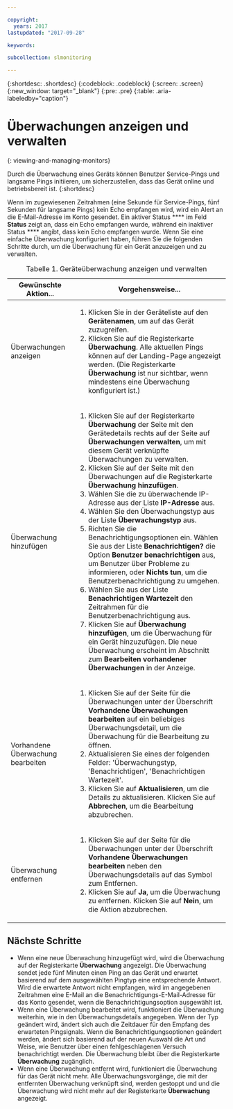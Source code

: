 ```yaml
---

copyright:
  years: 2017
lastupdated: "2017-09-28"

keywords:

subcollection: slmonitoring

---
```


{:shortdesc: .shortdesc}
{:codeblock: .codeblock}
{:screen: .screen}
{:new_window: target="_blank"}
{:pre: .pre}
{:table: .aria-labeledby="caption"}

# Überwachungen anzeigen und verwalten
{: viewing-and-managing-monitors}

Durch die Überwachung eines Geräts können Benutzer Service-Pings und langsame Pings initiieren, um sicherzustellen, dass das Gerät online und betriebsbereit ist.
{:shortdesc}

Wenn im zugewiesenen Zeitrahmen (eine Sekunde für Service-Pings, fünf Sekunden für langsame Pings) kein Echo empfangen wird, wird ein Alert an die E-Mail-Adresse
im Konto gesendet. Ein aktiver Status **** im Feld **Status** zeigt an, dass ein Echo empfangen wurde, während ein inaktiver Status ****
angibt, dass kein Echo empfangen wurde. Wenn Sie eine einfache Überwachung konfiguriert haben, führen Sie die folgenden Schritte durch, um die Überwachung für ein Gerät anzuzeigen und zu verwalten.

   <table>
   <CAPTION>Tabelle 1. Geräteüberwachung anzeigen und verwalten</CAPTION>
   <THEAD>
   <TR>
   <th>Gewünschte Aktion...</th>
   <th>Vorgehensweise...</th>
   </TR>
   </THEAD>
   <TBODY>
   <tr>
   <td>Überwachungen anzeigen</td>
   <td>
   <ol>
   <li>Klicken Sie in der Geräteliste auf den <b>Gerätenamen</b>, um auf das Gerät zuzugreifen.</li>
   <li>Klicken Sie auf die Registerkarte <b>Überwachung</b>. Alle aktuellen Pings können auf der Landing-Page angezeigt werden. (Die Registerkarte <b>Überwachung</b> ist nur sichtbar, wenn mindestens eine Überwachung konfiguriert ist.)</li>
   </ol>
   </td>
   </tr>
   <tr>
   <td>Überwachung hinzufügen</td>
   <td>
   <ol>
   <li>Klicken Sie auf der Registerkarte <b>Überwachung</b> der Seite mit den Gerätedetails rechts auf der Seite auf <b>Überwachungen verwalten</b>, um mit diesem Gerät verknüpfte Überwachungen zu verwalten.</li>
   <li>Klicken Sie auf der Seite mit den Überwachungen auf die Registerkarte <b>Überwachung hinzufügen</b>.</li>
   <li>Wählen Sie die zu überwachende IP-Adresse aus der Liste <b>IP-Adresse</b> aus.</li>
   <li>Wählen Sie den Überwachungstyp aus der Liste <b>Überwachungstyp</b> aus.</li>
   <li>Richten Sie die Benachrichtigungsoptionen ein. Wählen Sie aus der Liste <b>Benachrichtigen?</b> die Option <b>Benutzer benachrichtigen</b> aus, um Benutzer über Probleme zu informieren, oder <b>Nichts tun</b>, um die Benutzerbenachrichtigung zu umgehen.</li>
   <li>Wählen Sie aus der Liste <b>Benachrichtigen Wartezeit</b> den Zeitrahmen für die Benutzerbenachrichtigung aus.</li>
   <li>Klicken Sie auf <b>Überwachung hinzufügen</b>, um die Überwachung für ein Gerät hinzuzufügen. Die neue Überwachung erscheint im Abschnitt zum <b>Bearbeiten vorhandener Überwachungen</b> in der Anzeige.</li>
   </ol>
   </td>
   </tr>
   <tr>
   <td>Vorhandene Überwachung bearbeiten</td>
   <td>
   <ol>
   <li>Klicken Sie auf der Seite für die Überwachungen unter der Überschrift <b>Vorhandene Überwachungen bearbeiten</b> auf ein beliebiges Überwachungsdetail, um die Überwachung für die Bearbeitung zu öffnen.</li>
   <li>Aktualisieren Sie eines der folgenden Felder: 'Überwachungstyp, 'Benachrichtigen', 'Benachrichtigen Wartezeit'.</li>
   <li>Klicken Sie auf <b>Aktualisieren</b>, um die Details zu aktualisieren. Klicken Sie auf <b>Abbrechen</b>, um die Bearbeitung abzubrechen.</li>
   </ol>
   </td>
   </tr>
   <tr>
   <td>Überwachung entfernen</td>
   <td>
   <ol>
   <li>Klicken Sie auf der Seite für die Überwachungen unter der Überschrift <b>Vorhandene Überwachungen bearbeiten</b> neben den Überwachungsdetails auf das Symbol zum Entfernen.</li>
   <li>Klicken Sie auf <b>Ja</b>, um die Überwachung zu entfernen. Klicken Sie auf <b>Nein</b>, um die Aktion abzubrechen.</li>
   </ol>
   </td>
   </tr>
   </TBODY>
   </table>

## Nächste Schritte

- Wenn eine neue Überwachung hinzugefügt wird, wird die Überwachung auf der Registerkarte **Überwachung** angezeigt. Die Überwachung sendet jede fünf Minuten einen Ping an das Gerät und erwartet basierend auf dem ausgewählten Pingtyp eine entsprechende Antwort. Wird die erwartete Antwort nicht empfangen, wird im angegebenen Zeitrahmen eine E-Mail an die Benachrichtigungs-E-Mail-Adresse für das Konto gesendet, wenn die Benachrichtigungsoption ausgewählt ist.
- Wenn eine Überwachung bearbeitet wird, funktioniert die Überwachung weiterhin, wie in den Überwachungsdetails angegeben. Wenn der Typ geändert wird, ändert sich auch die Zeitdauer für den Empfang des erwarteten Pingsignals. Wenn die Benachrichtigungsoptionen geändert werden, ändert sich basierend auf der neuen Auswahl die Art und Weise, wie Benutzer über einen fehlgeschlagenen Versuch benachrichtigt werden. Die Überwachung bleibt über die Registerkarte **Überwachung** zugänglich.
- Wenn eine Überwachung entfernt wird, funktioniert die Überwachung für das Gerät nicht mehr. Alle Überwachungsvorgänge, die mit der entfernten Überwachung verknüpft sind, werden gestoppt und und die Überwachung wird nicht mehr auf der Registerkarte **Überwachung** angezeigt.
